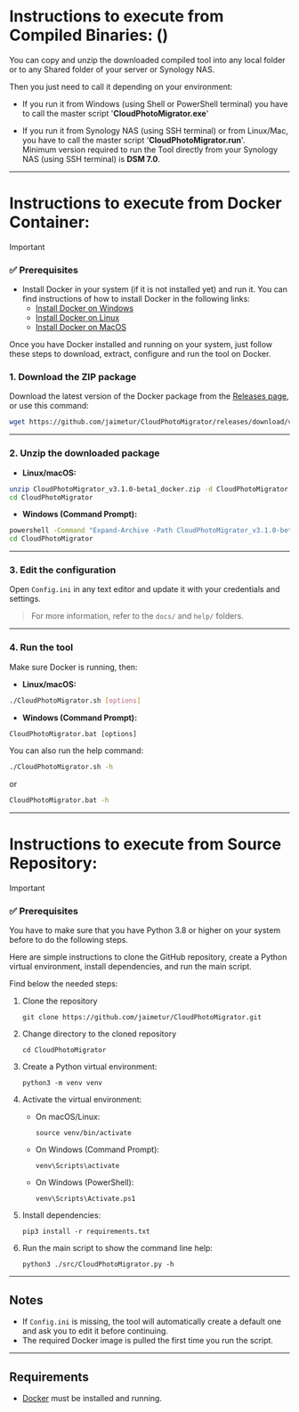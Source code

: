 # Instructions to execute from Compiled Binaries: ()
You can copy and unzip the downloaded compiled tool into any local folder or to any Shared folder of your server or Synology NAS.

Then you just need to call it depending on your environment:
  - If you run it from Windows (using Shell or PowerShell terminal) you have to call the master script '**CloudPhotoMigrator.exe**'  

  - If you run it from Synology NAS (using SSH terminal) or from Linux/Mac, you have to call the master script '**CloudPhotoMigrator.run**'.  
    Minimum version required to run the Tool directly from your Synology NAS (using SSH terminal) is **DSM 7.0**.

---


# Instructions to execute from Docker Container:

> [!IMPORTANT] 
> ### ✅ Prerequisites
> - Install Docker in your system (if it is not installed yet) and run it.  You can find instructions of how to install Docker in the following links:  
>     - [Install Docker on Windows](/help/install-docker-windows.md)  
>     - [Install Docker on Linux](/help/install-docker-linux.md)  
>     - [Install Docker on MacOS](/help/install-docker-macos.md)  


Once you have Docker installed and running on your system, just follow these steps to download, extract, configure and run the tool on Docker.

### 1. Download the ZIP package

Download the latest version of the Docker package from the [Releases page](https://github.com/jaimetur/CloudPhotoMigrator/releases), or use this command:

```bash
wget https://github.com/jaimetur/CloudPhotoMigrator/releases/download/v3.1.0-beta1/CloudPhotoMigrator_v3.1.0-beta1_docker.zip
```

---

### 2. Unzip the downloaded package

- **Linux/macOS:**

```bash
unzip CloudPhotoMigrator_v3.1.0-beta1_docker.zip -d CloudPhotoMigrator
cd CloudPhotoMigrator
```

- **Windows (Command Prompt):**

```cmd
powershell -Command "Expand-Archive -Path CloudPhotoMigrator_v3.1.0-beta1_docker.zip -DestinationPath CloudPhotoMigrator"
cd CloudPhotoMigrator
```

---

### 3. Edit the configuration

Open `Config.ini` in any text editor and update it with your credentials and settings.

> For more information, refer to the `docs/` and `help/` folders.

---

### 4. Run the tool

Make sure Docker is running, then:

- **Linux/macOS:**

```bash
./CloudPhotoMigrator.sh [options]
```

- **Windows (Command Prompt):**

```cmd
CloudPhotoMigrator.bat [options]
```

You can also run the help command:

```bash
./CloudPhotoMigrator.sh -h
```

or

```cmd
CloudPhotoMigrator.bat -h
```

---

# Instructions to execute from Source Repository:

> [!IMPORTANT]  
> ### ✅ Prerequisites
> You have to make sure that you have Python 3.8 or higher on your system before to do the following steps.

Here are simple instructions to clone the GitHub repository, create a Python virtual environment, install dependencies, and run the main script.  

Find below the needed steps:

1. Clone the repository
   ```
   git clone https://github.com/jaimetur/CloudPhotoMigrator.git
   ```

2. Change directory to the cloned repository
   ```
   cd CloudPhotoMigrator
   ```

3. Create a Python virtual environment:  
   ```
   python3 -m venv venv
   ```

4. Activate the virtual environment:  
   - On macOS/Linux:  
     ```
     source venv/bin/activate
     ```
   - On Windows (Command Prompt):  
     ```
     venv\Scripts\activate
     ```
   - On Windows (PowerShell):  
     ```
     venv\Scripts\Activate.ps1
     ```

5. Install dependencies:  
   ```
   pip3 install -r requirements.txt
   ```

6. Run the main script to show the command line help:  
   ```
   python3 ./src/CloudPhotoMigrator.py -h
   ```

---


## Notes

- If `Config.ini` is missing, the tool will automatically create a default one and ask you to edit it before continuing.
- The required Docker image is pulled the first time you run the script.

---

## Requirements

- [Docker](https://www.docker.com/products/docker-desktop) must be installed and running.
